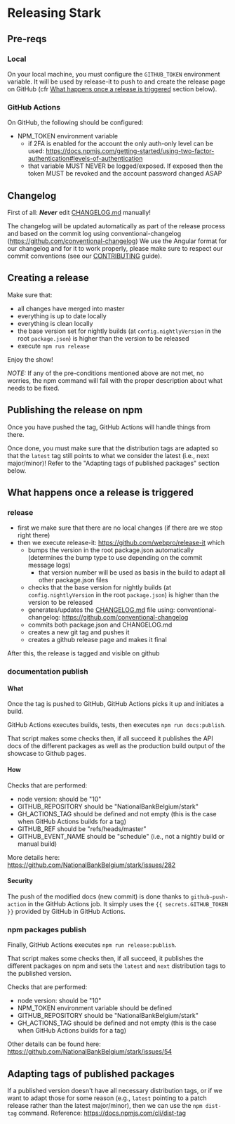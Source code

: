 # Releasing Stark

## Pre-reqs

### Local

On your local machine, you must configure the `GITHUB_TOKEN` environment variable.
It will be used by release-it to push to and create the release page on GitHub (cfr [What happens once a release is triggered](#release-process) section below).

### GitHub Actions

On GitHub, the following should be configured:

-   NPM_TOKEN environment variable
    -   if 2FA is enabled for the account the only auth-only level can be used: https://docs.npmjs.com/getting-started/using-two-factor-authentication#levels-of-authentication
    -   that variable MUST NEVER be logged/exposed. If exposed then the token MUST be revoked and the account password changed ASAP

## Changelog

First of all: _**Never**_ edit [CHANGELOG.md](./CHANGELOG.md) manually!

The changelog will be updated automatically as part of the release process and based on the commit log using conventional-changelog (https://github.com/conventional-changelog)
We use the Angular format for our changelog and for it to work properly, please make sure to respect our commit conventions (see our [CONTRIBUTING](./CONTRIBUTING.md) guide).

## Creating a release

Make sure that:

-   all changes have merged into master
-   everything is up to date locally
-   everything is clean locally
-   the base version set for nightly builds (at `config.nightlyVersion` in the root `package.json`) is higher than the version to be released
-   execute `npm run release`

Enjoy the show!

_NOTE:_ If any of the pre-conditions mentioned above are not met, no worries, the npm command will fail with the proper description about what needs to be fixed.

## Publishing the release on npm

Once you have pushed the tag, GitHub Actions will handle things from there.

Once done, you must make sure that the distribution tags are adapted so that the `latest` tag still points to what we consider the latest (i.e., next major/minor)!
Refer to the "Adapting tags of published packages" section below.

## <a name="release-process"></a>What happens once a release is triggered

### release

-   first we make sure that there are no local changes (if there are we stop right there)
-   then we execute release-it: https://github.com/webpro/release-it which
    -   bumps the version in the root package.json automatically (determines the bump type to use depending on the commit message logs)
        -   that version number will be used as basis in the build to adapt all other package.json files
    -   checks that the base version for nightly builds (at `config.nightlyVersion` in the root `package.json`) is higher than the version to be released
    -   generates/updates the [CHANGELOG.md](./CHANGELOG.md) file using: conventional-changelog: https://github.com/conventional-changelog
    -   commits both package.json and CHANGELOG.md
    -   creates a new git tag and pushes it
    -   creates a github release page and makes it final

After this, the release is tagged and visible on github

### documentation publish

#### What

Once the tag is pushed to GitHub, GitHub Actions picks it up and initiates a build.

GitHub Actions executes builds, tests, then executes `npm run docs:publish`.

That script makes some checks then, if all succeed it publishes the API docs of the different packages as well as the production build output of the showcase to Github pages.

#### How

Checks that are performed:

-   node version: should be "10"
-   GITHUB_REPOSITORY should be "NationalBankBelgium/stark"
-   GH_ACTIONS_TAG should be defined and not empty (this is the case when GitHub Actions builds for a tag)
-   GITHUB_REF should be "refs/heads/master"
-   GITHUB_EVENT_NAME should be "schedule" (i.e., not a nightly build or manual build)

More details here: https://github.com/NationalBankBelgium/stark/issues/282

#### Security

The push of the modified docs (new commit) is done thanks to `github-push-action` in the GitHub Actions job.
It simply uses the `{{ secrets.GITHUB_TOKEN }}` provided by GitHub in GitHub Actions.

### npm packages publish

Finally, GitHub Actions executes `npm run release:publish`.

That script makes some checks then, if all succeed, it publishes the different packages on npm and sets the `latest` and `next` distribution tags to the published version.

Checks that are performed:

-   node version: should be "10"
-   NPM_TOKEN environment variable should be defined
-   GITHUB_REPOSITORY should be "NationalBankBelgium/stark"
-   GH_ACTIONS_TAG should be defined and not empty (this is the case when GitHub Actions builds for a tag)

Other details can be found here: https://github.com/NationalBankBelgium/stark/issues/54

## Adapting tags of published packages

If a published version doesn't have all necessary distribution tags, or if we want to adapt those for some reason (e.g., `latest` pointing to a patch release rather than the latest major/minor), then we can use the `npm dist-tag` command.
Reference: https://docs.npmjs.com/cli/dist-tag

